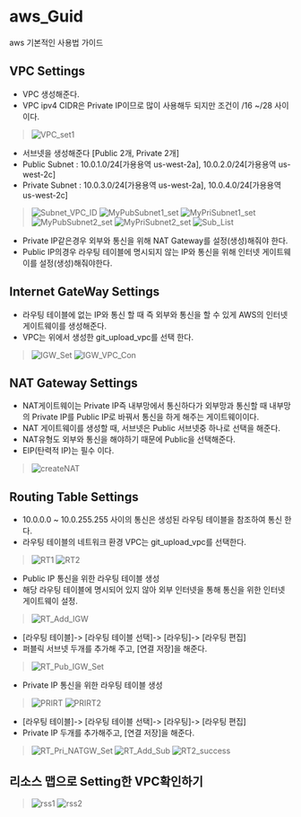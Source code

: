 # aws_Guid
aws 기본적인 사용법 가이드

## VPC Settings
- VPC 생성해준다.
- VPC ipv4 CIDR은 Private IP이므로 많이 사용해두 되지만 조건이 /16 ~/28 사이이다.
> ![VPC_set1](https://github.com/hanmin0512/aws_Guid/assets/37041208/e8497565-ee41-4d63-b9c4-f349136261af)


- 서브넷을 생성해준다 [Public 2개, Private 2개]
- Public Subnet : 10.0.1.0/24[가용용역 us-west-2a], 10.0.2.0/24[가용용역 us-west-2c]
- Private Subnet : 10.0.3.0/24[가용용역 us-west-2a], 10.0.4.0/24[가용용역 us-west-2c]
> ![Subnet_VPC_ID](https://github.com/hanmin0512/aws_Guid/assets/37041208/9d2294c0-8496-4634-963a-0174edeea7ac)
> ![MyPubSubnet1_set](https://github.com/hanmin0512/aws_Guid/assets/37041208/4ec5ed55-b55d-4ace-9ed5-713c60fae9f2)
> ![MyPriSubnet1_set](https://github.com/hanmin0512/aws_Guid/assets/37041208/28e4bdf4-66cf-4e5f-9ed2-2c785170b17d)
> ![MyPubSubnet2_set](https://github.com/hanmin0512/aws_Guid/assets/37041208/5a540985-2e33-4ed5-b2f7-4d279c845702)
> ![MyPriSubnet2_set](https://github.com/hanmin0512/aws_Guid/assets/37041208/08c1b42c-2e1c-433f-abd4-c3fad12fb9d9)
> ![Sub_List](https://github.com/hanmin0512/aws_Guid/assets/37041208/bcc0a9f5-a4e1-4eb8-825e-64b6ab43dedd)
- Private IP같은경우 외부와 통신을 위해 NAT Gateway를 설정(생성)해줘야 한다.
- Public IP의경우 라우팅 테이블에 명시되지 않는 IP와 통신을 위해 인터넷 게이트웨이를 설정(생성)해줘야한다.

## Internet GateWay Settings
- 라우팅 테이블에 없는 IP와 통신 할 때 즉 외부와 통신을 할 수 있게 AWS의 인터넷게이트웨이를 생성해준다.
- VPC는 위에서 생성한 git_upload_vpc를 선택 한다.
> ![IGW_Set](https://github.com/hanmin0512/aws_Guid/assets/37041208/3de8ec57-a79f-411e-bed7-2ef680c55c2f)
> ![IGW_VPC_Con](https://github.com/hanmin0512/aws_Guid/assets/37041208/59413d1d-50ea-4a37-bb9e-682b96d8ddc7)

## NAT Gateway Settings
- NAT게이트웨이는 Private IP즉 내부망에서 통신하다가 외부망과 통신할 때 내부망의 Private IP를 Public IP로 바꿔서 통신을 하게 해주는 게이트웨이이다.
- NAT 게이트웨이를 생성할 때, 서브넷은 Public 서브넷중 하나로 선택을 해준다.
- NAT유형도 외부와 통신을 해야하기 때문에 Public을 선택해준다.
- EIP(탄력적 IP)는 필수 이다.
> ![createNAT](https://github.com/hanmin0512/aws_Guid/assets/37041208/95ec5f46-2dc3-47f6-b62c-052f086e72b3)

## Routing Table Settings
- 10.0.0.0 ~ 10.0.255.255 사이의 통신은 생성된 라우팅 테이블을 참조하여 통신 한다.
- 라우팅 테이블의 네트워크 환경 VPC는 git_upload_vpc를 선택한다.
> ![RT1](https://github.com/hanmin0512/aws_Guid/assets/37041208/8610ac6b-a11e-4649-8876-50f3810792c1)
> ![RT2](https://github.com/hanmin0512/aws_Guid/assets/37041208/e32a9d57-3b2e-4221-b024-a3d33c799a4a)

- Public IP 통신을 위한 라우팅 테이블 생성
- 해당 라우팅 테이블에 명시되어 있지 않아 외부 인터넷을 통해 통신을 위한 인터넷 게이트웨이 설정.
> ![RT_Add_IGW](https://github.com/hanmin0512/aws_Guid/assets/37041208/17bc417d-5cc5-4d29-9df8-de91946aa5e6)
- [라우팅 테이블]-> [라우팅 테이블 선택]-> [라우팅]-> [라우팅 편집]
- 퍼블릭 서브넷 두개를 추가해 주고, [연결 저장]을 해준다.
> ![RT_Pub_IGW_Set](https://github.com/hanmin0512/aws_Guid/assets/37041208/3816fd15-a6a2-46c1-ab81-8e8d5af5917b)

- Private IP 통신을 위한 라우팅 테이블 생성
> ![PRIRT](https://github.com/hanmin0512/aws_Guid/assets/37041208/11832d0d-ffcd-4102-91d8-92573fd25d73)
> ![PRIRT2](https://github.com/hanmin0512/aws_Guid/assets/37041208/edc7eede-dc49-4e57-9442-484691506240)

- [라우팅 테이블]-> [라우팅 테이블 선택]-> [라우팅]-> [라우팅 편집]
- Private IP 두개를 추가해주고, [연결 저장]을 해준다.
> ![RT_Pri_NATGW_Set](https://github.com/hanmin0512/aws_Guid/assets/37041208/171d32b6-d681-4c49-9b5c-2a56f960da2a)
> ![RT_Add_Sub](https://github.com/hanmin0512/aws_Guid/assets/37041208/37e36ef0-ea30-4804-985b-b16531de7e8d)
> ![RT2_success](https://github.com/hanmin0512/aws_Guid/assets/37041208/a80eb113-1e01-4c77-80bf-32b8c4fed848)

## 리소스 맵으로 Setting한 VPC확인하기
> ![rss1](https://github.com/hanmin0512/aws_Guid/assets/37041208/87680c79-4bc4-44bc-83dc-31f319909e6a)
> ![rss2](https://github.com/hanmin0512/aws_Guid/assets/37041208/8b78c951-cc82-40cf-8d3e-79f6bfdef93f)

